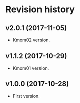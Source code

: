 Revision history
=======================================
v2.0.1 (2017-11-05)
---------------------------------------
* Kmom02 version.

v1.1.2 (2017-10-29)
---------------------------------------
* Kmom01 version.

v1.0.0 (2017-10-28)
---------------------------------------

* First version.
